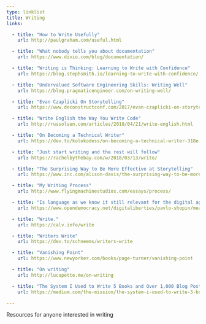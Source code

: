 ```yaml
---
type: linklist
title: Writing
links:

  - title: "How to Write Usefully"
    url: http://paulgraham.com/useful.html

  - title: "What nobody tells you about documentation"
    url: https://www.divio.com/blog/documentation/

  - title: "Writing is Thinking: Learning to Write with Confidence"
    url: https://blog.stephsmith.io/learning-to-write-with-confidence/

  - title: "Undervalued Software Engineering Skills: Writing Well"
    url: https://blog.pragmaticengineer.com/on-writing-well/

  - title: "Evan Czaplicki On Storytelling"
    url: https://www.deconstructconf.com/2017/evan-czaplicki-on-storytelling

  - title: "Write English the Way You Write Code"
    url: http://russolsen.com/articles/2018/04/21/write-english.html

  - title: "On Becoming a Technical Writer"
    url: https://dev.to/kolokodess/on-becoming-a-technical-writer-318e

  - title: "Just start writing and the rest will follow"
    url: https://rachelbythebay.com/w/2018/03/13/write/

  - title: "The Surprising Way to Be More Effective at Storytelling"
    url: https://www.inc.com/alison-davis/the-surprising-way-to-be-more-effective-at-storytelling.html

  - title: "My Writing Process"
    url: http://www.flyingmachinestudios.com/essays/process/

  - title: "Is language as we know it still relevant for the digital age?"
    url: https://www.opendemocracy.net/digitaliberties/pavlo-shopin/meaning-of-language-why-do-arts-and-sciences-need-language

  - title: "Write."
    url: https://calv.info/write

  - title: "Writers Write"
    url: https://dev.to/schneems/writers-write

  - title: "Vanishing Point"
    url: https://www.newyorker.com/books/page-turner/vanishing-point

  - title: "On writing"
    url: http://lucapette.me/on-writing

  - title: "The System I Used to Write 5 Books and Over 1,000 Blog Posts"
    url: https://medium.com/the-mission/the-system-i-used-to-write-5-books-and-over-1-000-blog-posts-5872451d7461

---
```


Resources for anyone interested in writing
